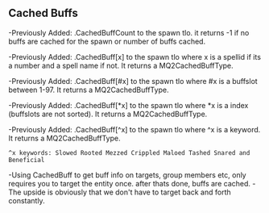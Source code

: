 ## Cached Buffs


-Previously Added: .CachedBuffCount to the spawn tlo. it returns -1 if no buffs are cached for the spawn or number of buffs cached.

-Previously Added: .CachedBuff[x] to the spawn tlo where x is a spellid if its a number and a spell name if not. It returns a MQ2CachedBuffType.

-Previously Added: .CachedBuff[\#x] to the spawn tlo where \#x is a buffslot between 1-97. It returns a MQ2CachedBuffType.

-Previously Added: .CachedBuff[\*x] to the spawn tlo where \*x is a index (buffslots are not sorted). It returns a MQ2CachedBuffType.

-Previously Added: .CachedBuff[^x] to the spawn tlo where ^x is a keyword. It returns a MQ2CachedBuffType.

`^x keywords: Slowed Rooted Mezzed Crippled Maloed Tashed Snared and Beneficial`

-Using CachedBuff to get buff info on targets, group members etc, only requires you to target the entity once. after thats done, buffs are cached. -The upside is obviously that we don't have to target back and forth constantly.